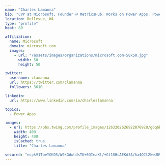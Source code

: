 ```yaml
---
name: "Charles Lamanna"
bio: "CVP at Microsoft, Founder @ MetricsHub. Works on Power Apps, Power Automate, Power Virtual Agent, Common Data Service and Dynamics 365."
location: Bellevue, WA
type: "profile"
heat: 89

affiliation:
  name: Microsoft
  domain: microsoft.com
  images:
    - url: "/assets/images/organizations/microsoft.com-50x50.jpg"
      width: 50
      height: 50

twitter:
  username: clamanna
  url: https://twitter.com/clamanna
  followers: 3610

linkedin:
  url: https://www.linkedin.com/in/charleslamanna

topics:
  - Power Apps

images:
  - url: https://pbs.twimg.com/profile_images/1263202626922876928/g6qGbHZ-_400x400.jpg
    width: 400
    height: 400
    isCached: true
    title: "Charles Lamanna"

secured: "ecpkV1TpeYQKOS/W9kGdwhdsTU+6QIeaXl/+Gt18HcAEKd3A/ha4QCt2kwU09/nnyhT8i9skgEIKDf1gYdv59TI+DxXpcRlfZ30Kbhqgiu+PxN6piQGGIZNIAvF+jRauk4DNwWaRLMXfX7C18sRE8GjC14DWCtCfu0hR1aMUMo/AVQVejhJ5vMv1rhpPdD2OMK4SCrKgl62HPhf+Gos/4LT6vxeixlKt8tWpgFGujscpXEhGCd2uJkUNWhfp4rqSwHqZApXC56p9DKZbzgf3lKFk5litHJWB8fmzoNdQbGA/y1AJmW7CN9y9lP1BX0Kp5iNg7+mr42LljmI8O4ClAFBBy774rvH+6UMnJGfje4ahP1T/f72LxpXsWlVvbe8RBZb9Kb+JNHQ5/LFkNQwP4e344TE8bdOWNdWjq7kHGWc=;crv9oeEbcEqnnThpHwTy7w=="
---
```


